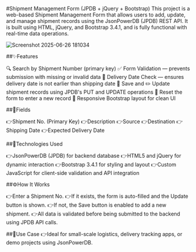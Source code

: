 #Shipment Management Form (JPDB + jQuery + Bootstrap)
This project is a web-based Shipment Management Form that allows users to add, update, and manage shipment records using the JsonPowerDB (JPDB) REST API. It is built using HTML, jQuery, and Bootstrap 3.4.1, and is fully functional with real-time data operations.

![Screenshot 2025-06-26 181034](https://github.com/user-attachments/assets/eea87a0b-8b43-4dcb-97e1-171125045268)

##✨Features

🔍 Search by Shipment Number (primary key)
✅ Form Validation — prevents submission with missing or invalid data
🧠 Delivery Date Check — ensures delivery date is not earlier than shipping date
💾 Save and ✏️ Update shipment records using JPDB's PUT and UPDATE operations
🔄 Reset the form to enter a new record
🎨 Responsive Bootstrap layout for clean UI

##🧾Fields

👉Shipment No. (Primary Key)
👉Description
👉Source
👉Destination
👉Shipping Date
👉Expected Delivery Date

##🔌Technologies Used

👉JsonPowerDB (JPDB) for backend database
👉HTML5 and jQuery for dynamic interaction
👉Bootstrap 3.4.1 for styling and layout
👉Custom JavaScript for client-side validation and API integration

##⚙️How It Works

👉Enter a Shipment No.
👉If it exists, the form is auto-filled and the Update button is shown.
👉If not, the Save button is enabled to add a new shipment.
👉All data is validated before being submitted to the backend using JPDB API calls.

##📁Use Case
👉Ideal for small-scale logistics, delivery tracking apps, or demo projects using JsonPowerDB.




